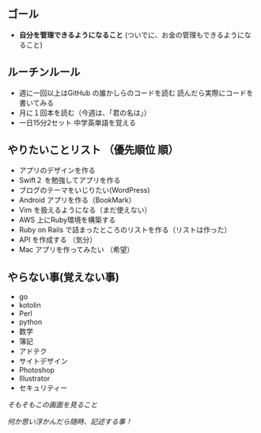 
## ゴール
 - **自分を管理できるようになること** (ついでに、お金の管理もできるようになること)

## ルーチンルール
 - 週に一回以上はGitHub の誰かしらのコードを読む 読んだら実際にコードを書いてみる
 - 月に１回本を読む（今週は、「君の名は」）
 - 一日15分2セット 中学英単語を覚える

## やりたいことリスト （優先順位 順）
 - アプリのデザインを作る
 - Swift２ を勉強してアプリを作る
 - ブログのテーマをいじりたい(WordPress)
 - Android アプリを作る（BookMark） 
 - Vim を扱えるようになる（まだ使えない）
 - AWS 上にRuby環境を構築する
 - Ruby on Rails で詰まったところのリストを作る（リストは作った）
 - API を作成する （気分）
 - Mac アプリを作ってみたい （希望）

## やらない事(覚えない事)
 - go
 - kotolin
 - Perl
 - python
 - 数学
 - 簿記
 - アドテク
 - サイトデザイン
 - Photoshop
 - Illustrator
 - セキュリティー

*そもそもこの画面を見ること*

*何か思い浮かんだら随時、記述する事！* 

